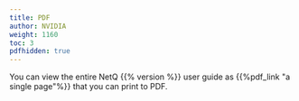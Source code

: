 ```yaml
---
title: PDF
author: NVIDIA
weight: 1160
toc: 3
pdfhidden: true
---
```


You can view the entire NetQ {{% version %}} user guide as {{%pdf_link "a single page"%}} that you can print to PDF.
